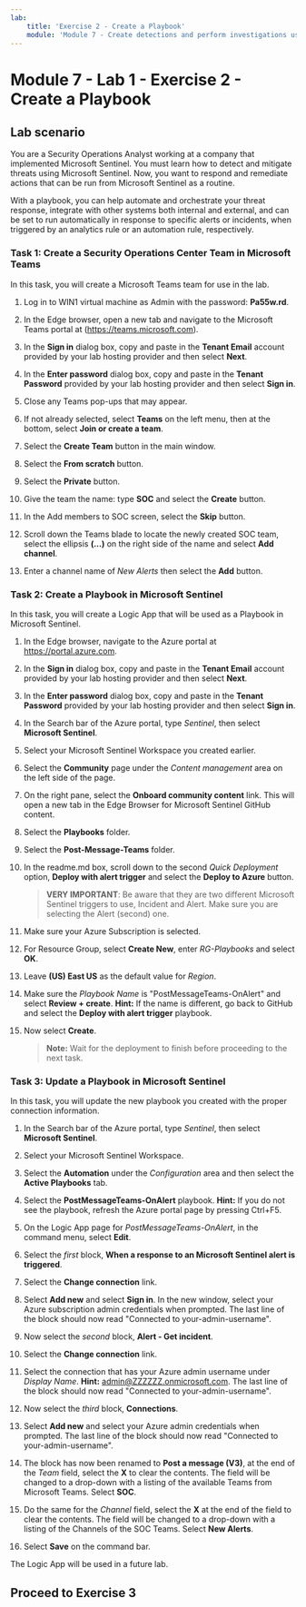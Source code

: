```yaml
---
lab:
    title: 'Exercise 2 - Create a Playbook'
    module: 'Module 7 - Create detections and perform investigations using Microsoft Sentinel'
---
```


# Module 7 - Lab 1 - Exercise 2 - Create a Playbook

## Lab scenario

You are a Security Operations Analyst working at a company that implemented Microsoft Sentinel. You must learn how to detect and mitigate threats using Microsoft Sentinel. Now, you want to respond and remediate actions that can be run from Microsoft Sentinel as a routine.

With a playbook, you can help automate and orchestrate your threat response, integrate with other systems both internal and external, and can be set to run automatically in response to specific alerts or incidents, when triggered by an analytics rule or an automation rule, respectively. 


### Task 1: Create a Security Operations Center Team in Microsoft Teams

In this task, you will create a Microsoft Teams team for use in the lab.

1. Log in to WIN1 virtual machine as Admin with the password: **Pa55w.rd**.  

1. In the Edge browser, open a new tab and navigate to the Microsoft Teams portal at (https://teams.microsoft.com).

1. In the **Sign in** dialog box, copy and paste in the **Tenant Email** account provided by your lab hosting provider and then select **Next**.

1. In the **Enter password** dialog box, copy and paste in the **Tenant Password** provided by your lab hosting provider and then select **Sign in**.

1. Close any Teams pop-ups that may appear.

1. If not already selected, select **Teams** on the left menu, then at the bottom, select **Join or create a team**.

1. Select the **Create Team** button in the main window.

1. Select the **From scratch** button.

1. Select the **Private** button.

1. Give the team the name: type **SOC** and select the **Create** button.

1. In the Add members to SOC screen, select the **Skip** button. 

1. Scroll down the Teams blade to locate the newly created SOC team, select the ellipsis **(...)** on the right side of the name and select **Add channel**.

1. Enter a channel name of *New Alerts* then select the **Add** button.


### Task 2: Create a Playbook in Microsoft Sentinel

In this task, you will create a Logic App that will be used as a Playbook in Microsoft Sentinel.

1. In the Edge browser, navigate to the Azure portal at https://portal.azure.com.

1. In the **Sign in** dialog box, copy and paste in the **Tenant Email** account provided by your lab hosting provider and then select **Next**.

1. In the **Enter password** dialog box, copy and paste in the **Tenant Password** provided by your lab hosting provider and then select **Sign in**.

1. In the Search bar of the Azure portal, type *Sentinel*, then select **Microsoft Sentinel**.

1. Select your Microsoft Sentinel Workspace you created earlier.

1. Select the **Community** page under the *Content management* area on the left side of the page.

1. On the right pane, select the **Onboard community content** link. This will open a new tab in the Edge Browser for Microsoft Sentinel GitHub content.

1. Select the **Playbooks** folder.

1. Select the **Post-Message-Teams** folder.

1. In the readme.md box, scroll down to the second *Quick Deployment* option, **Deploy with alert trigger** and select the **Deploy to Azure** button.  

    >**VERY IMPORTANT**: Be aware that they are two different Microsoft Sentinel triggers to use, Incident and Alert. Make sure you are selecting the Alert (second) one.

1. Make sure your Azure Subscription is selected.

1. For Resource Group, select **Create New**, enter *RG-Playbooks* and select **OK**.

1. Leave **(US) East US** as the default value for *Region*.

1. Make sure the *Playbook Name* is "PostMessageTeams-OnAlert" and select **Review + create**. **Hint:** If the name is different, go back to GitHub and select the **Deploy with alert trigger** playbook.

1. Now select **Create**. 

    >**Note:** Wait for the deployment to finish before proceeding to the next task.


### Task 3: Update a Playbook in Microsoft Sentinel

In this task, you will update the new playbook you created with the proper connection information.

1. In the Search bar of the Azure portal, type *Sentinel*, then select **Microsoft Sentinel**.

1. Select your Microsoft Sentinel Workspace.

1. Select the **Automation** under the *Configuration* area and then select the **Active Playbooks** tab.

1. Select the **PostMessageTeams-OnAlert** playbook. **Hint:** If you do not see the playbook, refresh the Azure portal page by pressing Ctrl+F5.

1. On the Logic App page for *PostMessageTeams-OnAlert*, in the command menu, select **Edit**.

1. Select the *first* block, **When a response to an Microsoft Sentinel alert is triggered**.

1. Select the **Change connection** link.

1. Select **Add new** and select **Sign in**. In the new window, select your Azure subscription admin credentials when prompted. The last line of the block should now read "Connected to your-admin-username".

1. Now select the *second* block, **Alert - Get incident**.

1. Select the **Change connection** link.

1. Select the connection that has your Azure admin username under *Display Name*. **Hint:** admin@ZZZZZZ.onmicrosoft.com. The last line of the block should now read "Connected to your-admin-username".

1. Now select the *third* block, **Connections**.

1. Select **Add new** and select your Azure admin credentials when prompted. The last line of the block should now read "Connected to your-admin-username".

1. The block has now been renamed to **Post a message (V3)**, at the end of the *Team* field, select the **X** to clear the contents. The field will be changed to a drop-down with a listing of the available Teams from Microsoft Teams. Select **SOC**.

1. Do the same for the *Channel* field, select the **X** at the end of the field to clear the contents. The field will be changed to a drop-down with a listing of the Channels of the SOC Teams. Select **New Alerts**.

1. Select **Save** on the command bar.

The Logic App will be used in a future lab.

## Proceed to Exercise 3
